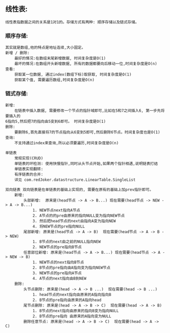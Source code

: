 ## 线性表:
    线性表指数据之间的关系是1对1的。存储方式有两种: 顺序存储以及链式存储。
### 顺序存储:
    其实就是数组,他的特点是地址连续,大小固定。
    新增 / 删除:
        最好的情况:在数组末尾新增数据, 时间复杂度是O(1)
        最坏的情况:在数组开头新增数据, 所有的数据都要向后移动一位,时间复杂度是O(n)
    查看:
        获取某一位数据, 通过index(数组下标)取获取, 时间复杂度是O(1)
        获取某个值, 需要遍历数组,时间复杂度是O(n)
        
### 链式存储:
    新增:
        在链表中插入数据, 需要修改一个节点的指针域即可,比如在5和7之间插入6, 第一步先将要插入的
    6指向5,然后把7的指向由5变到6即可。 时间复杂度是O(1)
    删除:
        要删除6,首先直接将7的节点指向从6变到5即可,然后删除6节点。时间复杂度也是O(1)
    查询:
        不支持通过index来查询,所以必须要遍历,时间复杂度是O(n)
        
    单链表 
        常规实现(CRUD) 
        单链表的环检测: 使用快慢指针,同时从头节点开始,如果两个指针相遇,说明链表打结
        单链表实现翻转:
        有序链表的合并:
        详见 com.redJoker.datastructure.LinearTable.SingleList
        
    双向链表 双向链表是在单链表的基础上实现的, 需要在原有的基础上加prev指针即可。
        新增: 
            头部新增:  原来是(head节点 -> A -> B...) 现在需要(head节点 -> NEW -> A -> B...)
                1. NEW节点next指向A节点
                2. A节点的的pre由原来的指向NULL变为指向NEW节点
                3. 然后把head节点的next由指向A变为指向NEW
                4. 将NEW节点的pre指向NULL
            尾部新增: 原来是(head节点 -> A -> B)  现在需要(head节点 -> A -> B -> NEW)
                1. B节点的next由之前的NULL指向NEW
                2. NEW节点的pre指向B节点
            任意部位新增: 原来是(head节点 -> A -> B...) 现在需要(head节点 -> A -> NEW -> B)
                1. NEW节点的next指向B节点
                2. B节点的pre指向由A指向变为指向NEW节点
                3. NEW节点的pre指向A节点
                4. A节点的next指向由B到NEW
        删除: 
            头节点删除: 原来是(head -> A -> B ...)  现在需要(head -> B ...)
                1. head节点的next指向由原来的A指向指向B
                2. B节点的pre指向由原来的A指向head 
            尾节点删除: 原来是(head -> A -> B -> C)  现在需要(head -> A -> B)
                1. B节点的next指向由原来的指向B变为指向NULL
                2. B节点的pre指向 由原来的A指向变为NULL
            删除任意节点: 原来是(head -> A -> B -> C)  现在需要(head -> A -> C)
                
    
    
        
     
        
        
    
    
    
    
   
